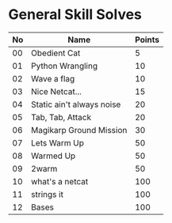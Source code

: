 # General Skill Solves

| No | Name | Points |
|----|------|--------|
| 00 | Obedient Cat | 5 |
| 01 | Python Wrangling | 10 |
| 02 | Wave a flag | 10 |
| 03 | Nice Netcat... | 15 |
| 04 | Static ain't always noise | 20 |
| 05 | Tab, Tab, Attack | 20 |
| 06 | Magikarp Ground Mission | 30 |
| 07 | Lets Warm Up | 50 |
| 08 | Warmed Up | 50 |
| 09 | 2warm | 50 |
| 10 | what's a netcat | 100 |
| 11 | strings it | 100 |
| 12 | Bases | 100 |
